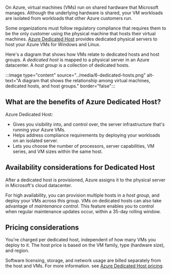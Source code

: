 On Azure, virtual machines (VMs) run on shared hardware that Microsoft manages. Although the underlying hardware is shared, your VM workloads are isolated from workloads that other Azure customers run.

Some organizations must follow regulatory compliance that requires them to be the only customer using the physical machine that hosts their virtual machines. [Azure Dedicated Host](https://azure.microsoft.com/services/virtual-machines/dedicated-host/?azure-portal=true) provides dedicated physical servers to host your Azure VMs for Windows and Linux.

Here's a diagram that shows how VMs relate to dedicated hosts and host groups. A *dedicated host* is mapped to a physical server in an Azure datacenter. A *host group* is a collection of dedicated hosts.

:::image type="content" source="../media/6-dedicated-hosts.png" alt-text="A diagram that shows the relationship among virtual machines, dedicated hosts, and host groups." border="false":::

## What are the benefits of Azure Dedicated Host?

Azure Dedicated Host:

* Gives you visibility into, and control over, the server infrastructure that's running your Azure VMs.
* Helps address compliance requirements by deploying your workloads on an isolated server.
* Lets you choose the number of processors, server capabilities, VM series, and VM sizes within the same host.

## Availability considerations for Dedicated Host

After a dedicated host is provisioned, Azure assigns it to the physical server in Microsoft's cloud datacenter.

For high availability, you can provision multiple hosts in a *host group*, and deploy your VMs across this group. VMs on dedicated hosts can also take advantage of *maintenance control*. This feature enables you to control when regular maintenance updates occur, within a 35-day rolling window.

## Pricing considerations

You're charged per dedicated host, independent of how many VMs you deploy to it. The host price is based on the VM family, type (hardware size), and region.

Software licensing, storage, and network usage are billed separately from the host and VMs. For more information. see [Azure Dedicated Host pricing](https://aka.ms/ADHPricing/?azure-portal=true).
